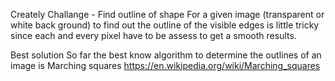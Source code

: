 Creately Challange - Find outline of shape
For a given image (transparent or white back ground) to find out the outline of the visible edges is little tricky since each and every pixel have to be assess to get a smooth results.

Best solution
So far the best know algorithm to determine the outlines of an image is Marching squares
https://en.wikipedia.org/wiki/Marching_squares
 






